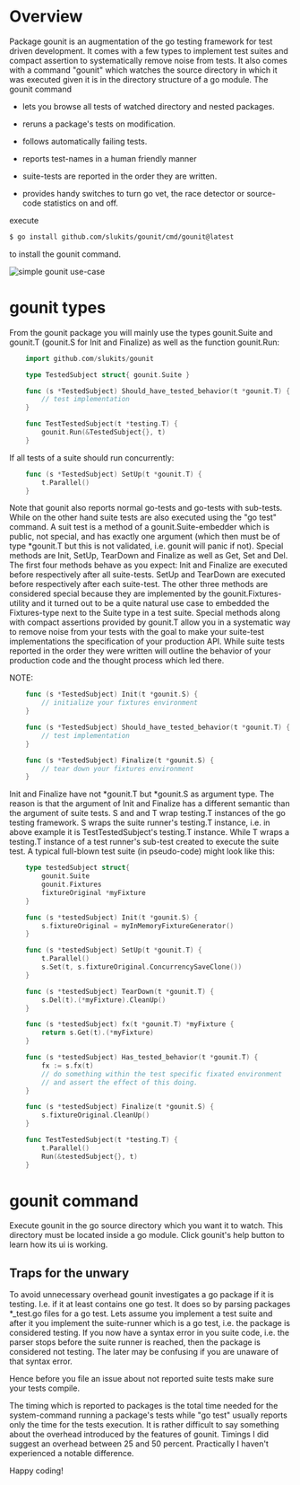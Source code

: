 # Overview

Package gounit is an augmentation of the go testing framework for test
driven development.  It comes with a few types to implement test suites
and compact assertion to systematically remove noise from tests.  It
also comes with a command "gounit" which watches the source directory in
which it was executed given it is in the directory structure of a go
module.  The gounit command

  - lets you browse all tests of watched directory and nested packages.

  - reruns a package's tests on modification.

  - follows automatically failing tests.

  - reports test-names in a human friendly manner

  - suite-tests are reported in the order they are written.

  - provides handy switches to turn go vet, the race detector or
    source-code statistics on and off.

execute

```bash
$ go install github.com/slukits/gounit/cmd/gounit@latest
```

to install the gounit command.


![simple gounit use-case](gounit.gif)

# gounit types

From the gounit package you will mainly use the types gounit.Suite and
gounit.T (gounit.S for Init and Finalize) as well as the function
gounit.Run:


```go
	import github.com/slukits/gounit

	type TestedSubject struct{ gounit.Suite }

	func (s *TestedSubject) Should_have_tested_behavior(t *gounit.T) {
	    // test implementation
	}

	func TestTestedSubject(t *testing.T) {
	    gounit.Run(&TestedSubject{}, t)
	}

```
    
If all tests of a suite should run concurrently:
    
```go
	func (s *TestedSubject) SetUp(t *gounit.T) {
	    t.Parallel()
	}
```
    
Note that gounit also reports normal go-tests and go-tests with
sub-tests.  While on the other hand suite tests are also executed using
the "go test" command.  A suit test is a method of a
gounit.Suite-embedder which is public, not special, and has exactly one
argument (which then must be of type *gounit.T but this is not
validated, i.e. gounit will panic if not).  Special methods are Init,
SetUp, TearDown and Finalize as well as Get, Set and Del.  The first
four methods behave as you expect: Init and Finalize are executed before
respectively after all suite-tests.  SetUp and TearDown are executed
before respectively after each suite-test.  The other three methods are
considered special because they are implemented by the
gounit.Fixtures-utility and it turned out to be a quite natural use case
to embedded the Fixtures-type next to the Suite type in a test suite.
Special methods along with compact assertions provided by gounit.T allow
you in a systematic way to remove noise from your tests with the goal to
make your suite-test implementations the specification of your
production API.  While suite tests reported in the order they were
written will outline the behavior of your production code and the
thought process which led there.

NOTE:

```go
	func (s *TestedSubject) Init(t *gounit.S) {
	    // initialize your fixtures environment
	}

	func (s *TestedSubject) Should_have_tested_behavior(t *gounit.T) {
	    // test implementation
	}

	func (s *TestedSubject) Finalize(t *gounit.S) {
	    // tear down your fixtures environment
	}
```

Init and Finalize have not *gounit.T but *gounit.S as argument type.
The reason is that the argument of Init and Finalize has a different
semantic than the argument of suite tests.  S and and T wrap testing.T
instances of the go testing framework.  S wraps the suite runner's
testing.T instance, i.e. in above example it is TestTestedSubject's
testing.T instance.  While T wraps a testing.T instance of a test
runner's sub-test created to execute the suite test.  A typical
full-blown test suite (in pseudo-code) might look like this:

```go
	type testedSubject struct{
	    gounit.Suite
	    gounit.Fixtures
	    fixtureOriginal *myFixture
	}

	func (s *testedSubject) Init(t *gounit.S) {
	    s.fixtureOriginal = myInMemoryFixtureGenerator()
	}

	func (s *testedSubject) SetUp(t *gounit.T) {
	    t.Parallel()
	    s.Set(t, s.fixtureOriginal.ConcurrencySaveClone())
	}

	func (s *testedSubject) TearDown(t *gounit.T) {
	    s.Del(t).(*myFixture).CleanUp()
	}

	func (s *testedSubject) fx(t *gounit.T) *myFixture {
	    return s.Get(t).(*myFixture)
	}

	func (s *testedSubject) Has_tested_behavior(t *gounit.T) {
	    fx := s.fx(t)
	    // do something within the test specific fixated environment
	    // and assert the effect of this doing.
	}

	func (s *testedSubject) Finalize(t *gounit.S) {
	    s.fixtureOriginal.CleanUp()
	}

	func TestTestedSubject(t *testing.T) {
	    t.Parallel()
	    Run(&testedSubject{}, t)
	}
```

# gounit command

Execute gounit in the go source directory which you want it to watch.
This directory must be located inside a go module.  Click gounit's
help button to learn how its ui is working.

## Traps for the unwary

To avoid unnecessary overhead gounit investigates a go package if it is
testing.  I.e. if it at least contains one go test.  It does so by
parsing packages *_test.go files for a go test.  Lets assume you
implement a test suite and after it you implement the suite-runner which
is a go test, i.e. the package is considered testing.  If you now have a
syntax error in you suite code, i.e. the parser stops before the suite
runner is reached, then the package is considered not testing.  The
later may be confusing if you are unaware of that syntax error.

Hence before you file an issue about not reported suite tests make sure
your tests compile.

The timing which is reported to packages is the total time needed for
the system-command running a package's tests while "go test" usually
reports only the time for the tests execution.  It is rather difficult
to say something about the overhead introduced by the features of
gounit.  Timings I did suggest an overhead between 25 and 50 percent.
Practically I haven't experienced a notable difference.

Happy coding!